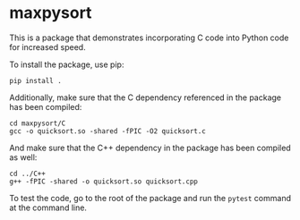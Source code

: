 # maxpysort

This is a package that demonstrates incorporating C code into Python code for increased speed.

To install the package, use pip:

`pip install .`

Additionally, make sure that the C dependency referenced in the package has been compiled:

```
cd maxpysort/C
gcc -o quicksort.so -shared -fPIC -O2 quicksort.c
```

And make sure that the C++ dependency in the package has been compiled as well:

```
cd ../C++
g++ -fPIC -shared -o quicksort.so quicksort.cpp
```

To test the code, go to the root of the package and run the `pytest` command at the command line.
